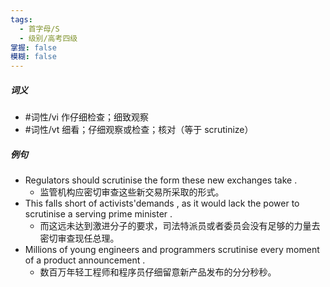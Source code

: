 ```yaml
---
tags:
  - 首字母/S
  - 级别/高考四级
掌握: false
模糊: false
---
```

##### 词义
- #词性/vi  作仔细检查；细致观察
- #词性/vt  细看；仔细观察或检查；核对（等于 scrutinize）
##### 例句
- Regulators should scrutinise the form these new exchanges take .
	- 监管机构应密切审查这些新交易所采取的形式。
- This falls short of activists'demands , as it would lack the power to scrutinise a serving prime minister .
	- 而这远未达到激进分子的要求，司法特派员或者委员会没有足够的力量去密切审查现任总理。
- Millions of young engineers and programmers scrutinise every moment of a product announcement .
	- 数百万年轻工程师和程序员仔细留意新产品发布的分分秒秒。
